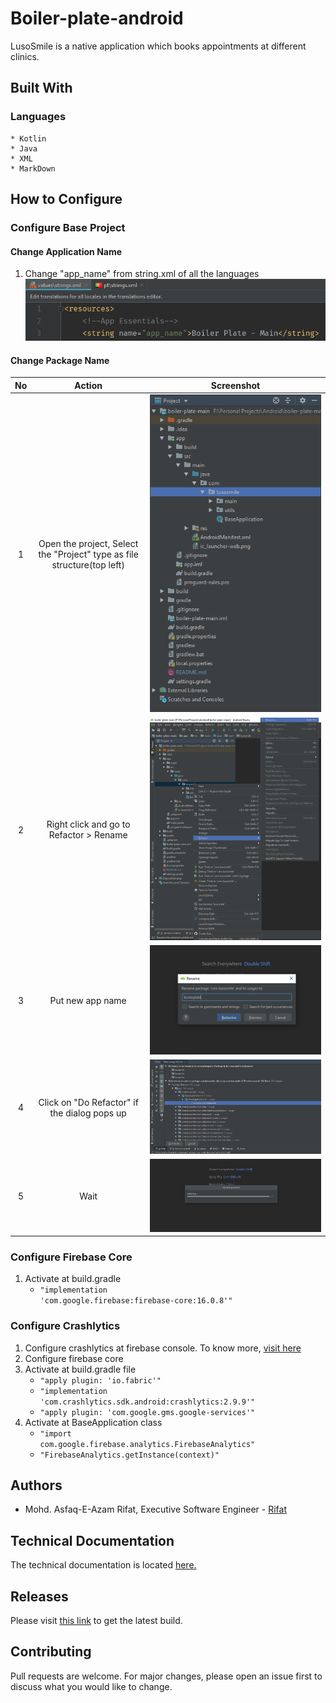 # Boiler-plate-android

LusoSmile is a native application which books appointments at different clinics.

## Built With
### Languages
    * Kotlin
    * Java
    * XML
    * MarkDown
    
## How to Configure
### Configure Base Project
#### Change Application Name
1. Change "app_name" from string.xml of all the languages
    ![Visual](readme-images/refactor00.PNG)
#### Change Package Name
No | Action | Screenshot
:---: | :---: | :---:
1 | Open the project, Select the "Project" type as file structure(top left) | ![Visual](readme-images/refactor01.PNG) 
2 | Right click and go to Refactor > Rename | ![Visual](readme-images/refactor02.PNG) 
3 | Put new app name | ![Visual](readme-images/refactor03.PNG) 
4 | Click on "Do Refactor" if the dialog pops up | ![Visual](readme-images/refactor04.PNG) 
5 | Wait | ![Visual](readme-images/refactor05.PNG)
### Configure Firebase Core
1. Activate at build.gradle
    * <code>"implementation 'com.google.firebase:firebase-core:16.0.8'"</code>
### Configure Crashlytics
1. Configure crashlytics at firebase console. To know more, [visit here](http://bit.ly/2VBDluy)
2. Configure firebase core 
3. Activate at build.gradle file 
    * <code>"apply plugin: 'io.fabric'"</code>
    * <code>"implementation 'com.crashlytics.sdk.android:crashlytics:2.9.9'"</code>
    * <code>"apply plugin: 'com.google.gms.google-services'"</code>
4. Activate at BaseApplication class
    * <code>"import com.google.firebase.analytics.FirebaseAnalytics"</code>
    * <code>"FirebaseAnalytics.getInstance(context)"</code>
    
## Authors
* Mohd. Asfaq-E-Azam Rifat, Executive Software Engineer - [Rifat](https://github.com/rifat15913)

## Technical Documentation
The technical documentation is located [here.](app/documentation/)

## Releases
Please visit [this link](app/release/) to get the latest build.

## Contributing
Pull requests are welcome. For major changes, please open an issue first to discuss what you would like to change.
